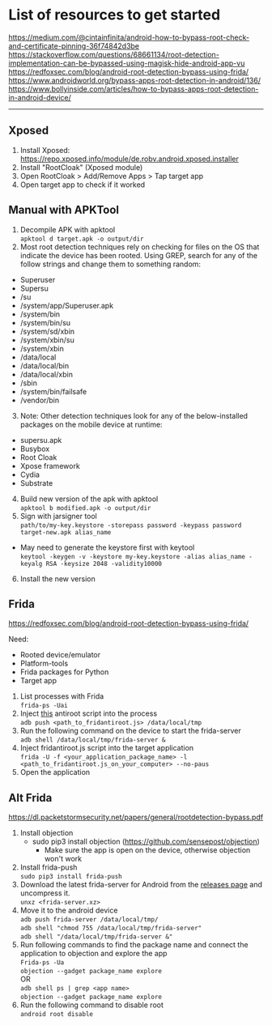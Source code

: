 
# List of resources to get started

https://medium.com/@cintainfinita/android-how-to-bypass-root-check-and-certificate-pinning-36f74842d3be  
https://stackoverflow.com/questions/68661134/root-detection-implementation-can-be-bypassed-using-magisk-hide-android-app-vu  
https://redfoxsec.com/blog/android-root-detection-bypass-using-frida/  
https://www.androidworld.org/bypass-apps-root-detection-in-android/136/  
https://www.bollyinside.com/articles/how-to-bypass-apps-root-detection-in-android-device/  

---

## Xposed

1. Install Xposed:  
<https://repo.xposed.info/module/de.robv.android.xposed.installer>  
2. Install "RootCloak" (Xposed module)
3. Open RootCloak > Add/Remove Apps > Tap target app
4. Open target app to check if it worked

## Manual with APKTool

1. Decompile APK with apktool  
`apktool d target.apk -o output/dir`  
2. Most root detection techniques rely on checking for files on the OS that indicate the device has been rooted. Using GREP, search for any of the follow strings and change them to something random:
- Superuser
- Supersu
- /su
- /system/app/Superuser.apk
- /system/bin
- /system/bin/su
- /system/sd/xbin
- /system/xbin/su
- /system/xbin
- /data/local
- /data/local/bin
- /data/local/xbin
- /sbin
- /system/bin/failsafe
- /vendor/bin
3. Note: Other detection techniques look for any of the below-installed packages on the mobile device at runtime:
- supersu.apk
- Busybox
- Root Cloak
- Xpose framework
- Cydia
- Substrate
4. Build new version of the apk with apktool  
`apktool b modified.apk -o output/dir`  
5. Sign with jarsigner tool  
`path/to/my-key.keystore -storepass password -keypass password target-new.apk alias_name`  
- May need to generate the keystore first with keytool  
`keytool -keygen -v -keystore my-key.keystore -alias alias_name -keyalg RSA -keysize 2048 -validity10000`  
6. Install the new version

## Frida

<https://redfoxsec.com/blog/android-root-detection-bypass-using-frida/>  

Need:  
- Rooted device/emulator
- Platform-tools
- Frida packages for Python
- Target app

1. List processes with Frida  
`frida-ps -Uai`  
2. Inject [this](https://codeshare.frida.re/@dzonerzy/fridantiroot/) antiroot script into the process  
`adb push <path_to_fridantiroot.js> /data/local/tmp`  
3. Run the following command on the device to start the frida-server  
`adb shell /data/local/tmp/frida-server &`   
4. Inject fridantiroot.js script into the target application  
`frida -U -f <your_application_package_name> -l <path_to_fridantiroot.js_on_your_computer> --no-paus`  
5. Open the application

## Alt Frida

<https://dl.packetstormsecurity.net/papers/general/rootdetection-bypass.pdf>  

1. Install objection
    - sudo pip3 install objection (<https://github.com/sensepost/objection>)
        - Make sure the app is open on the device, otherwise objection won't work
2. Install frida-push  
`sudo pip3 install frida-push`  
3. Download the latest frida-server for Android from the [releases page](https://github.com/frida/frida/releases) and uncompress it.  
`unxz <frida-server.xz>`  
4. Move it to the android device  
`adb push frida-server /data/local/tmp/`  
`adb shell "chmod 755 /data/local/tmp/frida-server"`  
`adb shell "/data/local/tmp/frida-server &"`  
6. Run following commands to find the package name and connect the application to objection and explore the app  
`Frida-ps -Ua`  
`objection --gadget package_name explore`  
OR  
`adb shell ps | grep <app name>`  
`objection --gadget package_name explore`  
5. Run the following command to disable root  
`android root disable`  
